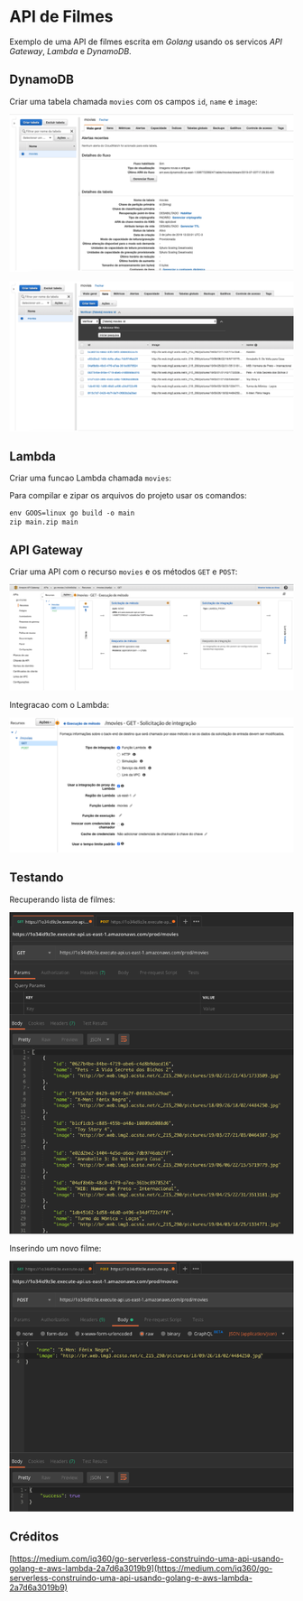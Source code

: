 # API de Filmes
Exemplo de uma API de filmes escrita em *Golang* usando os servicos *API Gateway*, *Lambda* e *DynamoDB*.

## DynamoDB
Criar uma tabela chamada `movies` com os campos `id`, `name` e `image`:

![Detalhes da tabela movies](screenshots/dynamodb1.png)

![Itens da tabela movies](screenshots/dynamodb2.png)

## Lambda
Criar uma funcao Lambda chamada `movies`:

Para compilar e zipar os arquivos do projeto usar os comandos:

```
env GOOS=linux go build -o main
zip main.zip main
```

## API Gateway

Criar uma API com o recurso `movies` e os métodos `GET` e `POST`:

![API Gateway](screenshots/apigateway1.png)

Integracao com o Lambda:

![Integracao do API Gateway com o Lambda](screenshots/apigateway2.png)

## Testando
Recuperando lista de filmes:

![Recuperando lista de filmes](screenshots/postman1.png)

Inserindo um novo filme:

![Inserindo um novo filme](screenshots/postman2.png)

## Créditos
[https://medium.com/iq360/go-serverless-construindo-uma-api-usando-golang-e-aws-lambda-2a7d6a3019b9](https://medium.com/iq360/go-serverless-construindo-uma-api-usando-golang-e-aws-lambda-2a7d6a3019b9)
